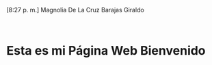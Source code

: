 [8:27 p. m.] Magnolia De La Cruz Barajas Giraldo
<!DOCTYPE html>
<html lang="en">
<head>    <meta charset="UTF-8">    <meta http-equiv="X-UA-Compatible" content="IE=edge">    <meta name="viewport" content="width=device-width, initial-scale=1.0">    <title>Document</title>
</head>
<body>    <h1>Esta es mi Página Web Bienvenido</h1>
</body>
</html>

